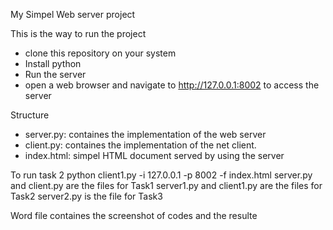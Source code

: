 My Simpel Web server project

This is the way to run the project
- clone this repository on your system
- Install python
- Run the server
- open a web browser and navigate to http://127.0.0.1:8002 to access the server

Structure
- server.py: containes the implementation of the web server
- client.py: containes the implementation of the net client.
- index.html: simpel HTML document served by using the server

To run task 2 python client1.py -i 127.0.0.1 -p 8002 -f index.html
server.py and client.py are the files for Task1
server1.py and client1.py are the files for Task2
server2.py is the file for Task3

Word file containes the screenshot of codes and the resulte
